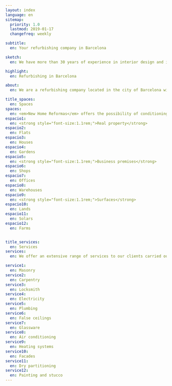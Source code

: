 ```yaml
---
layout: index
language: en
sitemap:
  priority: 1.0
  lastmod: 2019-01-17
  changefreq: weekly

subtitle:
  en: Your refurbishing company in Barcelona

sketch:
  en: We have more than 30 years of experience in interior design and installations

highlight:
  en: Refurbishing in Barcelona

about:
  en: We are a refurbishing company located in the city of Barcelona with more than 30 years of experience in the construction sector. Throughout this time we have <strong>renewed all types of spaces in the metropolitan area of Barcelona</strong>, from small reparations to the complete remodeling of large surfaces.<br><br>The evolution of constructions has stablished our way of working and our values defining our brand; meet the work execution deadlines, an effective quality control and the tranquility that transmits being in the hands of qualified professionals.

title_spaces:
  en: Spaces
spaces:
  en: <em>New Home Reformas</em> offers the possibility of conditioning spaces of different kinds depending on your needs.
espacio1:
  en: <strong style="font-size:1.1rem;">Real property</strong>
espacio2:
  en: Flats
espacio3:
  en: Houses
espacio4:
  en: Gardens
espacio5:
  en: <strong style="font-size:1.1rem;">Business premises</strong>
espacio6:
  en: Shops
espacio7:
  en: Offices
espacio8:
  en: Warehouses
espacio9:
  en: <strong style="font-size:1.1rem;">Surfaces</strong>
espacio10:
  en: Lands
espacio11:
  en: Solars
espacio12:
  en: Farms


title_services:
  en: Services
services:
  en: We offer an extensive range of services to our clients carried out by our team of professionals

service1:
  en: Masonry
service2:
  en: Carpentry
service3:
  en: Locksmith
service4:
  en: Electricity
service5:
  en: Plumbing
service6:
  en: False ceilings
service7:
  en: Glassware
service8:
  en: Air conditioning
service9:
  en: Heating systems
service10:
  en: Facades
service11:
  en: Dry partitioning
service12:
  en: Painting and stucco
---
```

